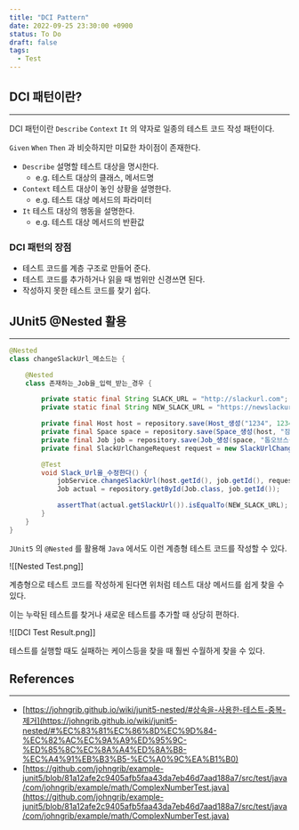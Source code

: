 ```yaml
---
title: "DCI Pattern"
date: 2022-09-25 23:30:00 +0900
status: To Do
draft: false
tags:
  - Test
---
```


## DCI 패턴이란?

---

DCI 패턴이란 `Describe` `Context` `It` 의 약자로 일종의 테스트 코드 작성 패턴이다.

`Given` `When` `Then` 과 비슷하지만 미묘한 차이점이 존재한다.

- `Describe` 설명할 테스트 대상을 명시한다.
    - e.g. 테스트 대상의 클래스, 메서드명
- `Context` 테스트 대상이 놓인 상황을 설명한다.
    - e.g. 테스트 대상 메서드의 파라미터
- `It` 테스트 대상의 행동을 설명한다.
    - e.g. 테스트 대상 메서드의 반환값

### DCI 패턴의 장점

- 테스트 코드를 계층 구조로 만들어 준다.
- 테스트 코드를 추가하거나 읽을 때 범위만 신경쓰면 된다.
- 작성하지 못한 테스트 코드를 찾기 쉽다.

## JUnit5 @Nested 활용

---

```java
@Nested
class changeSlackUrl_메소드는 {

    @Nested
    class 존재하는_Job을_입력_받는_경우 {

        private static final String SLACK_URL = "http://slackurl.com";
        private static final String NEW_SLACK_URL = "https://newslackurl.com";

        private final Host host = repository.save(Host_생성("1234", 1234L));
        private final Space space = repository.save(Space_생성(host, "잠실"));
        private final Job job = repository.save(Job_생성(space, "톱오브스윙방", SLACK_URL));
        private final SlackUrlChangeRequest request = new SlackUrlChangeRequest(NEW_SLACK_URL);

        @Test
        void Slack_Url을_수정한다() {
            jobService.changeSlackUrl(host.getId(), job.getId(), request);
            Job actual = repository.getById(Job.class, job.getId());

            assertThat(actual.getSlackUrl()).isEqualTo(NEW_SLACK_URL);
        }
    }
}
```

`JUnit5` 의 `@Nested` 를 활용해 `Java` 에서도 이런 계층형 테스트 코드를 작성할 수 있다.

![[Nested Test.png]]

계층형으로 테스트 코드를 작성하게 된다면 위처럼 테스트 대상 메서드를 쉽게 찾을 수 있다.

이는 누락된 테스트를 찾거나 새로운 테스트를 추가할 때 상당히 편하다.

![[DCI Test Result.png]]

테스트를 실행할 때도 실패하는 케이스등을 찾을 때 훨씬 수월하게 찾을 수 있다.

## References

---

- [https://johngrib.github.io/wiki/junit5-nested/#상속을-사용한-테스트-중복-제거](https://johngrib.github.io/wiki/junit5-nested/#%EC%83%81%EC%86%8D%EC%9D%84-%EC%82%AC%EC%9A%A9%ED%95%9C-%ED%85%8C%EC%8A%A4%ED%8A%B8-%EC%A4%91%EB%B3%B5-%EC%A0%9C%EA%B1%B0)
- [https://github.com/johngrib/example-junit5/blob/81a12afe2c9405afb5faa43da7eb46d7aad188a7/src/test/java/com/johngrib/example/math/ComplexNumberTest.java](https://github.com/johngrib/example-junit5/blob/81a12afe2c9405afb5faa43da7eb46d7aad188a7/src/test/java/com/johngrib/example/math/ComplexNumberTest.java)

